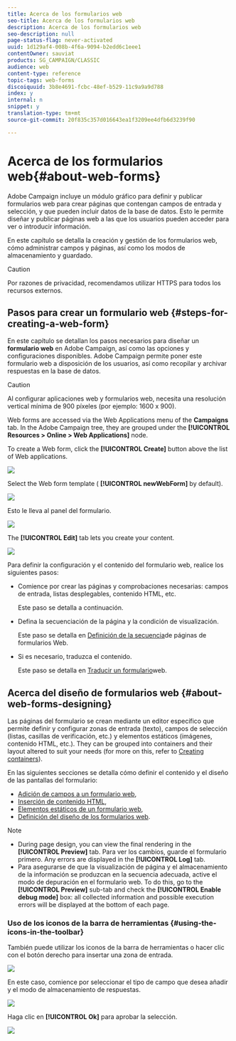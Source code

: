 ```yaml
---
title: Acerca de los formularios web
seo-title: Acerca de los formularios web
description: Acerca de los formularios web
seo-description: null
page-status-flag: never-activated
uuid: 1d129af4-008b-4f6a-9094-b2edd6c1eee1
contentOwner: sauviat
products: SG_CAMPAIGN/CLASSIC
audience: web
content-type: reference
topic-tags: web-forms
discoiquuid: 3b8e4691-fcbc-48ef-b529-11c9a9a9d788
index: y
internal: n
snippet: y
translation-type: tm+mt
source-git-commit: 20f835c357d016643ea1f3209ee4dfb6d3239f90

---
```



# Acerca de los formularios web{#about-web-forms}

Adobe Campaign incluye un módulo gráfico para definir y publicar formularios web para crear páginas que contengan campos de entrada y selección, y que pueden incluir datos de la base de datos. Esto le permite diseñar y publicar páginas web a las que los usuarios pueden acceder para ver o introducir información.

En este capítulo se detalla la creación y gestión de los formularios web, cómo administrar campos y páginas, así como los modos de almacenamiento y guardado.

>[!CAUTION]
>
>Por razones de privacidad, recomendamos utilizar HTTPS para todos los recursos externos.

## Pasos para crear un formulario web {#steps-for-creating-a-web-form}

En este capítulo se detallan los pasos necesarios para diseñar un **formulario web** en Adobe Campaign, así como las opciones y configuraciones disponibles. Adobe Campaign permite poner este formulario web a disposición de los usuarios, así como recopilar y archivar respuestas en la base de datos.

>[!CAUTION]
>
>Al configurar aplicaciones web y formularios web, necesita una resolución vertical mínima de 900 píxeles (por ejemplo: 1600 x 900).

Web forms are accessed via the Web Applications menu of the **Campaigns** tab. In the Adobe Campaign tree, they are grouped under the **[!UICONTROL Resources > Online > Web Applications]** node.

To create a Web form, click the **[!UICONTROL Create]** button above the list of Web applications.

![](assets/webapp_create_new.png)

Select the Web form template ( **[!UICONTROL newWebForm]** by default).

![](assets/s_ncs_admin_survey_select_template.png)

Esto le lleva al panel del formulario.

![](assets/webapp_empty_dashboard.png)

The **[!UICONTROL Edit]** tab lets you create your content.

![](assets/webapp_edit_tab.png)

Para definir la configuración y el contenido del formulario web, realice los siguientes pasos:

* Comience por crear las páginas y comprobaciones necesarias: campos de entrada, listas desplegables, contenido HTML, etc.

   Este paso se detalla a continuación.

* Defina la secuenciación de la página y la condición de visualización.

   Este paso se detalla en [Definición de la secuencia](../../web/using/defining-web-forms-page-sequencing.md)de páginas de formularios Web.

* Si es necesario, traduzca el contenido.

   Este paso se detalla en [Traducir un formulario](../../web/using/translating-a-web-form.md)web.

## Acerca del diseño de formularios web {#about-web-forms-designing}

Las páginas del formulario se crean mediante un editor específico que permite definir y configurar zonas de entrada (texto), campos de selección (listas, casillas de verificación, etc.) y elementos estáticos (imágenes, contenido HTML, etc.). They can be grouped into containers and their layout altered to suit your needs (for more on this, refer to [Creating containers](../../web/using/defining-web-forms-layout.md#creating-containers)).

En las siguientes secciones se detalla cómo definir el contenido y el diseño de las pantallas del formulario:

* [Adición de campos a un formulario web](../../web/using/adding-fields-to-a-web-form.md),
* [Inserción de contenido HTML](../../web/using/static-elements-in-a-web-form.md#inserting-html-content),
* [Elementos estáticos de un formulario web](../../web/using/static-elements-in-a-web-form.md),
* [Definición del diseño de los formularios web](../../web/using/defining-web-forms-layout.md).

>[!NOTE]
>
>* During page design, you can view the final rendering in the **[!UICONTROL Preview]** tab. Para ver los cambios, guarde el formulario primero. Any errors are displayed in the **[!UICONTROL Log]** tab.
>* Para asegurarse de que la visualización de página y el almacenamiento de la información se produzcan en la secuencia adecuada, active el modo de depuración en el formulario web. To do this, go to the **[!UICONTROL Preview]** sub-tab and check the **[!UICONTROL Enable debug mode]** box: all collected information and possible execution errors will be displayed at the bottom of each page.
>



### Uso de los iconos de la barra de herramientas {#using-the-icons-in-the-toolbar}

También puede utilizar los iconos de la barra de herramientas o hacer clic con el botón derecho para insertar una zona de entrada.

![](assets/s_ncs_admin_webform_add_selection.png)

En este caso, comience por seleccionar el tipo de campo que desea añadir y el modo de almacenamiento de respuestas.

![](assets/s_ncs_admin_webform_select_storage.png)

Haga clic en **[!UICONTROL Ok]** para aprobar la selección.

![](assets/s_ncs_admin_webform_confirm_storage.png)

